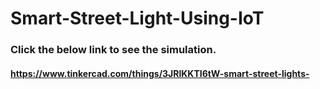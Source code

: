 # Smart-Street-Light-Using-IoT

### Click the below link to see the simulation.
#### https://www.tinkercad.com/things/3JRlKKTI6tW-smart-street-lights-
